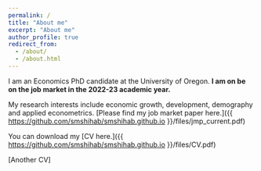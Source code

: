 ```yaml
---
permalink: /
title: "About me"
excerpt: "About me"
author_profile: true
redirect_from: 
  - /about/
  - /about.html
---
```


I am an Economics PhD candidate at the University of Oregon. **I am on be on the job market in the 2022-23 academic year.**

My research interests include economic growth, development, demography and applied econometrics. [Please find my job market paper here.]({{ https://github.com/smshihab/smshihab.github.io }}/files/jmp_current.pdf)

You can download my [CV here.]({{ https://github.com/smshihab/smshihab.github.io }}/files/CV.pdf)

[Another CV]
